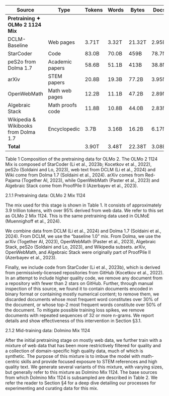 | Source                        | Type                  | Tokens  | Words   | Bytes   | Docs   |
|-------------------------------|-----------------------|---------|---------|---------|--------|
| **Pretraining ✦ OLMo 2 1124 Mix** |                       |         |         |         |        |
| DCLM-Baseline                 | Web pages             | 3.71T   | 3.32T   | 21.32T  | 2.95B  |
| StarCoder                     | Code                  | 83.0B   | 70.0B   | 459B    | 78.7M  |
| peS2o from Dolma 1.7          | Academic papers       | 58.6B   | 51.1B   | 413B    | 38.8M  |
| arXiv                         | STEM papers           | 20.8B   | 19.3B   | 77.2B   | 3.95M  |
| OpenWebMath                   | Math web pages        | 12.2B   | 11.1B   | 47.2B   | 2.89M  |
| Algebraic Stack               | Math proofs code      | 11.8B   | 10.8B   | 44.0B   | 2.83M  |
| Wikipedia & Wikibooks from Dolma 1.7 | Encyclopedic         | 3.7B    | 3.16B   | 16.2B   | 6.17M  |
| **Total**                     |                       | 3.90T   | 3.48T   | 22.38T  | 3.08B  |

Table 1 Composition of the pretraining data for OLMo 2. The OLMo 2 1124 Mix is composed of StarCoder (Li et al., 2023b; Kocetkov et al., 2022), peS2o (Soldaini and Lo, 2023), web text from DCLM (Li et al., 2024) and Wiki come from Dolma 1.7 (Soldaini et al., 2024). arXiv comes from Red-Pajama (Together AI, 2023), while OpenWebMath (Paster et al., 2023) and Algebraic Stack come from ProofPile II (Azerbayev et al., 2023).

2.1.1 Pretraining data: OLMo 2 Mix 1124

The mix used for this stage is shown in Table 1. It consists of approximately 3.9 trillion tokens, with over 95% derived from web data. We refer to this set as OLMo 2 Mix 1124. This is the same pretraining data used in OLMoE (Muennighoff et al., 2024).

We combine data from DCLM (Li et al., 2024) and Dolma 1.7 (Soldaini et al., 2024). From DCLM, we use the “baseline 1.0” mix. From Dolma, we use the arXiv (Together AI, 2023), OpenWebMath (Paster et al., 2023), Algebraic Stack, peS2o (Soldaini and Lo, 2023), and Wikipedia subsets. arXiv, OpenWebMath, and Algebraic Stack were originally part of ProofPile II (Azerbayev et al., 2023).

Finally, we include code from StarCoder (Li et al., 2023b), which is derived from permissively-licensed repositories from GitHub (Kocetkov et al., 2022). In an attempt to include higher quality code, we remove any document from a repository with fewer than 2 stars on GitHub. Further, through manual inspection of this source, we found it to contain documents encoded in binary format or containing mostly numerical content; to remove them, we discarded documents whose most frequent word constitutes over 30% of the document, or whose top-2 most frequent words constitute over 50% of the document. To mitigate possible training loss spikes, we remove documents with repeated sequences of 32 or more n-grams. We report details and show effectiveness of this intervention in Section §3.1.

2.1.2 Mid-training data: Dolmino Mix 1124

After the initial pretraining stage on mostly web data, we further train with a mixture of web data that has been more restrictively filtered for quality and a collection of domain-specific high quality data, much of which is synthetic. The purpose of this mixture is to imbue the model with math-centric skills and provide focused exposure to STEM references and high quality text. We generate several variants of this mixture, with varying sizes, but generally refer to this mixture as Dolmino Mix 1124. The base sources from which Dolmino Mix 1124 is subsampled are described in Table 2. We refer the reader to Section §4 for a deep dive detailing our processes for experimenting and curating data for this mix.